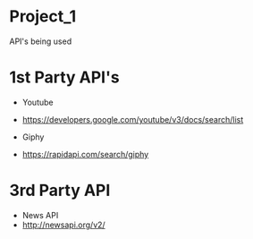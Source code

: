 # Project_1

API's being used

# 1st Party API's

* Youtube
* https://developers.google.com/youtube/v3/docs/search/list

* Giphy
* https://rapidapi.com/search/giphy

# 3rd Party API

* News API
* http://newsapi.org/v2/

